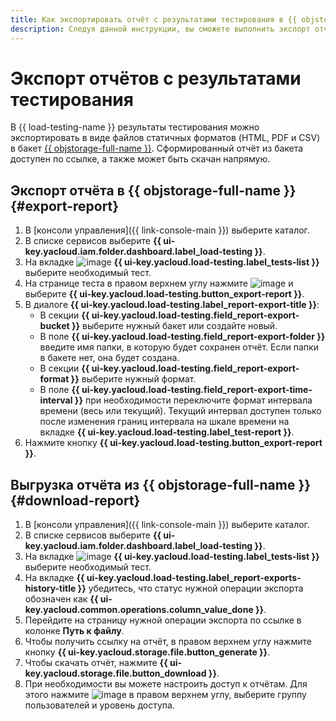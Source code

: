 ```yaml
---
title: Как экспортировать отчёт с результатами тестирования в {{ objstorage-full-name }}
description: Следуя данной инструкции, вы сможете выполнить экспорт отчётов в статичные форматы.
---
```


# Экспорт отчётов с результатами тестирования

В {{ load-testing-name }} результаты тестирования можно экспортировать в виде файлов статичных форматов (HTML, PDF и CSV) в бакет [{{ objstorage-full-name }}](../../storage/). Сформированный отчёт из бакета доступен по ссылке, а также может быть скачан напрямую. 

## Экспорт отчёта в {{ objstorage-full-name }} {#export-report}

1. В [консоли управления]({{ link-console-main }}) выберите каталог.
1. В списке сервисов выберите **{{ ui-key.yacloud.iam.folder.dashboard.label_load-testing }}**.
1. На вкладке ![image](../../_assets/load-testing/test.svg) **{{ ui-key.yacloud.load-testing.label_tests-list }}** выберите необходимый тест.
1. На странице теста в правом верхнем углу нажмите ![image](../../_assets/console-icons/ellipsis.svg) и выберите **{{ ui-key.yacloud.load-testing.button_export-report }}**.
1. В диалоге **{{ ui-key.yacloud.load-testing.label_report-export-title }}**:
	- В секции **{{ ui-key.yacloud.load-testing.field_report-export-bucket }}** выберите нужный бакет или создайте новый.
	- В поле **{{ ui-key.yacloud.load-testing.field_report-export-folder }}** введите имя папки, в которую будет сохранен отчёт. Если папки в бакете нет, она будет создана.
	- В секции **{{ ui-key.yacloud.load-testing.field_report-export-format }}** выберите нужный формат.
	- В поле **{{ ui-key.yacloud.load-testing.field_report-export-time-interval }}** при необходимости переключите формат интервала времени (весь или текущий). Текущий интервал доступен только после изменения границ интервала на шкале времени на вкладке **{{ ui-key.yacloud.load-testing.label_test-report }}**.  
1. Нажмите кнопку **{{ ui-key.yacloud.load-testing.button_export-report }}**.

## Выгрузка отчёта из {{ objstorage-full-name }} {#download-report}

1. В [консоли управления]({{ link-console-main }}) выберите каталог.
1. В списке сервисов выберите **{{ ui-key.yacloud.iam.folder.dashboard.label_load-testing }}**.
1. На вкладке ![image](../../_assets/load-testing/test.svg) **{{ ui-key.yacloud.load-testing.label_tests-list }}** выберите необходимый тест.
1. На вкладке **{{ ui-key.yacloud.load-testing.label_report-exports-history-title }}** убедитесь, что статус нужной операции экспорта обозначен как **{{ ui-key.yacloud.common.operations.column_value_done }}**.
1. Перейдите на страницу нужной операции экспорта по ссылке в колонке **Путь к файлу**.
1. Чтобы получить ссылку на отчёт, в правом верхнем углу нажмите кнопку **{{ ui-key.yacloud.storage.file.button_generate }}**.
1. Чтобы скачать отчёт, нажмите **{{ ui-key.yacloud.storage.file.button_download }}**.
1. При необходимости вы можете настроить доступ к отчётам. Для этого нажмите ![image](../../_assets/console-icons/ellipsis.svg) в правом верхнем углу, выберите группу пользователей и уровень доступа.
